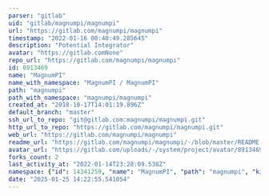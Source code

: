 ```yaml
---
parser: "gitlab"
uid: "gitlab/magnumpi/magnumpi"
url: "https://gitlab.com/magnumpi/magnumpi"
timestamp: "2022-01-16 00:40:49.285645"
description: "Potential Integrator"
avatar: "https://gitlab.comNone"
repo_url: "https://gitlab.com/magnumpi/magnumpi"
id: 8913469
name: "MagnumPI"
name_with_namespace: "MagnumPI / MagnumPI"
path: "magnumpi"
path_with_namespace: "magnumpi/magnumpi"
created_at: "2018-10-17T14:01:19.896Z"
default_branch: "master"
ssh_url_to_repo: "git@gitlab.com:magnumpi/magnumpi.git"
http_url_to_repo: "https://gitlab.com/magnumpi/magnumpi.git"
web_url: "https://gitlab.com/magnumpi/magnumpi"
readme_url: "https://gitlab.com/magnumpi/magnumpi/-/blob/master/README.md"
avatar_url: "https://gitlab.com/uploads/-/system/project/avatar/8913469/Tom_20Selleck_20as_20Thomas_20Magnum_20P.I._large.jpg"
forks_count: 2
last_activity_at: "2022-01-14T23:28:09.538Z"
namespace: {"id": 14341259, "name": "MagnumPI", "path": "magnumpi", "kind": "group", "full_path": "magnumpi", "parent_id": null, "avatar_url": null, "web_url": "https://gitlab.com/groups/magnumpi"}
date: "2025-01-25 14:22:55.541054"
---
```

